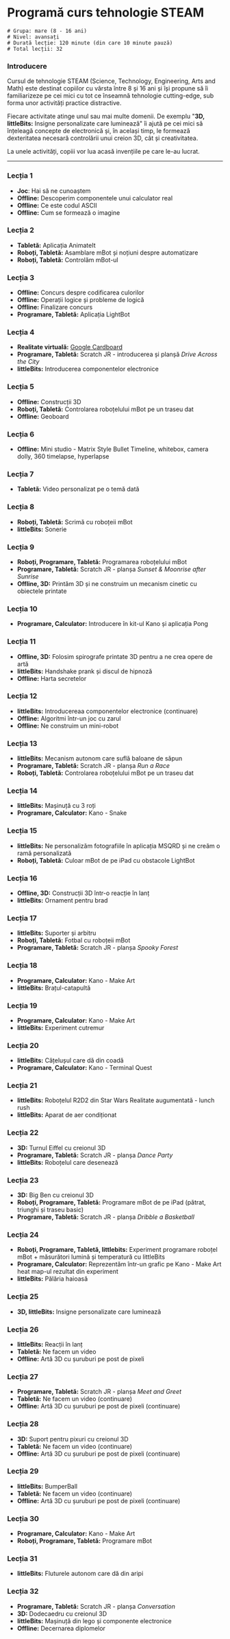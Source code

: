 # Programă curs tehnologie STEAM

    # Grupa: mare (8 - 16 ani)
    # Nivel: avansați
    # Durată lecție: 120 minute (din care 10 minute pauză)
    # Total lecții: 32

### Introducere

Cursul de tehnologie STEAM (Science, Technology, Engineering, Arts and Math) este destinat copiilor cu vârsta între 8 și 16 ani și își propune să îi familiarizeze pe cei mici cu tot ce înseamnă tehnologie cutting-edge, sub forma unor activități practice distractive.

Fiecare activitate atinge unul sau mai multe domenii. De exemplu "**3D, littleBits:** Insigne personalizate care luminează" îi ajută pe cei mici să înțeleagă concepte de electronică și, în același timp, le formează dexteritatea necesară controlării unui creion 3D, cât și creativitatea.

La unele activități, copiii vor lua acasă invențiile pe care le-au lucrat.

---

### Lecția 1
- **Joc**: Hai să ne cunoaștem
- **Offline:** Descoperim componentele unui calculator real
- **Offline:** Ce este codul ASCII
- **Offline:** Cum se formează o imagine

### Lecția 2
- **Tabletă:** Aplicația AnimateIt
- **Roboți, Tabletă:** Asamblare mBot și noțiuni despre automatizare
- **Roboți, Tabletă:** Controlăm mBot-ul

### Lecția 3
- **Offline:** Concurs despre codificarea culorilor
- **Offline:** Operații logice și probleme de logică
- **Offline:** Finalizare concurs
- **Programare, Tabletă:** Aplicația LightBot

### Lecția 4
- **Realitate virtuală:** [Google Cardboard](https://vr.google.com/cardboard/)
- **Programare, Tabletă:** Scratch JR - introducerea și planșă *Drive Across the City*
- **littleBits:** Introducerea componentelor electronice

### Lecția 5
- **Offline:** Construcții 3D
- **Roboți, Tabletă:** Controlarea roboțelului mBot pe un traseu dat
- **Offline:** Geoboard

### Lecția 6
- **Offline:** Mini studio - Matrix Style Bullet Timeline, whitebox, camera dolly, 360 timelapse, hyperlapse

### Lecția 7
- **Tabletă:** Video personalizat pe o temă dată

### Lecția 8
- **Roboți, Tabletă:** Scrimă cu roboțeii mBot
- **littleBits:** Sonerie

### Lecția 9
- **Roboți, Programare, Tabletă:** Programarea roboțelului mBot
- **Programare, Tabletă:** Scratch JR - planșa *Sunset & Moonrise after Sunrise*
- **Offline, 3D:** Printăm 3D și ne construim un mecanism cinetic cu obiectele printate

### Lecția 10
- **Programare, Calculator:** Introducere în kit-ul Kano și aplicația Pong

### Lecția 11
- **Offline, 3D:** Folosim spirografe printate 3D pentru a ne crea opere de artă
- **littleBits:** Handshake prank și discul de hipnoză
- **Offline:** Harta secretelor

### Lecția 12
- **littleBits:** Introducereaa componentelor electronice (continuare)
- **Offline:** Algoritmi într-un joc cu zarul
- **Offline:** Ne construim un mini-robot

### Lecția 13
- **littleBits:** Mecanism autonom care suflă baloane de săpun
- **Programare, Tabletă:** Scratch JR - planșa *Run a Race*
- **Roboți, Tabletă:** Controlarea roboțelului mBot pe un traseu dat

### Lecția 14
- **littleBits:** Mașinuță cu 3 roți
- **Programare, Calculator:** Kano - Snake

### Lecția 15
- **littleBits:** Ne personalizăm fotografiile în aplicația MSQRD și ne creăm o ramă personalizată
- **Roboți, Tabletă:** Culoar mBot de pe iPad cu obstacole
LightBot

### Lecția 16
- **Offline, 3D:** Construcții 3D într-o reacție în lanț
- **littleBits:** Ornament pentru brad

### Lecția 17
- **littleBits:** Suporter și arbitru
- **Roboți, Tabletă:** Fotbal cu roboțeii mBot
- **Programare, Tabletă:** Scratch JR - planșa *Spooky Forest*

### Lecția 18
- **Programare, Calculator:** Kano - Make Art
- **littleBits:** Brațul-catapultă

### Lecția 19
- **Programare, Calculator:** Kano - Make Art
- **littleBits:** Experiment cutremur

### Lecția 20
- **littleBits:** Cățelușul care dă din coadă
- **Programare, Calculator:** Kano - Terminal Quest

### Lecția 21
- **littleBits:** Roboțelul R2D2 din Star Wars
Realitate augumentată - lunch rush
- **littleBits:** Aparat de aer condiționat

### Lecția 22
- **3D:** Turnul Eiffel cu creionul 3D
- **Programare, Tabletă:** Scratch JR - planșa *Dance Party*
- **littleBits:** Roboțelul care desenează

### Lecția 23
- **3D:** Big Ben  cu creionul 3D
- **Roboți, Programare, Tabletă:** Programare mBot de pe iPad (pătrat, triunghi și traseu basic)
- **Programare, Tabletă:** Scratch JR - planșa *Dribble a Basketball*

### Lecția 24
- **Roboți, Programare, Tabletă, littlebits:** Experiment programare roboțel mBot + măsurători lumină și temperatură cu littleBits
- **Programare, Calculator:** Reprezentăm într-un grafic pe Kano - Make Art heat map-ul rezultat din experiment
- **littleBits:** Pălăria haioasă

### Lecția 25
- **3D, littleBits:** Insigne personalizate care luminează

### Lecția 26
- **littleBits:** Reacții în lanț
- **Tabletă:** Ne facem un video
- **Offline:** Artă 3D cu șuruburi pe post de pixeli

### Lecția 27
- **Programare, Tabletă:** Scratch JR - planșa *Meet and Greet*
- **Tabletă:** Ne facem un video (continuare)
- **Offline:** Artă 3D cu șuruburi pe post de pixeli (continuare)

### Lecția 28
- **3D:** Suport pentru pixuri cu creionul 3D
- **Tabletă:** Ne facem un video  (continuare)
- **Offline:** Artă 3D cu șuruburi pe post de pixeli (continuare)

### Lecția 29
- **littleBits:** BumperBall
- **Tabletă:** Ne facem un video (continuare)
- **Offline:** Artă 3D cu șuruburi pe post de pixeli (continuare)

### Lecția 30
- **Programare, Calculator:** Kano - Make Art
- **Roboți, Programare, Tabletă:** Programare mBot

### Lecția 31
- **littleBits:** Fluturele autonom care dă din aripi

### Lecția 32
- **Programare, Tabletă:** Scratch JR - planșa *Conversation*
- **3D:** Dodecaedru cu creionul 3D
- **littleBits:** Mașinuță din lego și componente electronice
- **Offline:** Decernarea diplomelor
